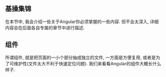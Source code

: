 ## 基操集锦
在本节中, 我会介绍一些关于Angular你必须掌握的一些内容. 但不会太深入, 详细内容会在后面各自专属的章节中进行描述.

## 组件
所谓组件, 就是把页面的一小个部分抽成独立的文件, 一方面是方便复用, 或者是为了可维护性(文件太大不利于快速定位问题). 我们来看看Angular的组件大概长什么样子.
